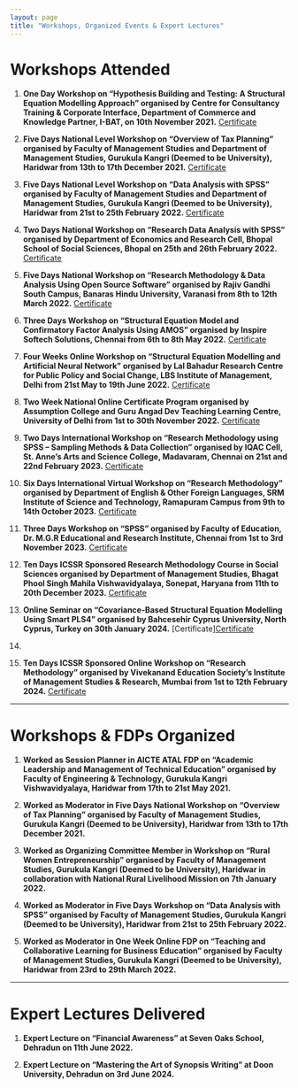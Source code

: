 ```yaml
---
layout: page
title: "Workshops, Organized Events & Expert Lectures"
---
```


# Workshops Attended

1. **One Day Workshop on “Hypothesis Building and Testing: A Structural Equation Modelling Approach” organised by Centre for Consultancy Training & Corporate Interface, Department of Commerce and Knowledge Partner, I-BAT, on 10th November 2021.** [Certificate](https://drive.google.com/file/d/1TmxxqGk_zUZ-OwrgwD9jruaxh0XTdrTz/view?usp=sharing)  

2. **Five Days National Level Workshop on “Overview of Tax Planning” organised by Faculty of Management Studies and Department of Management Studies, Gurukula Kangri (Deemed to be University), Haridwar from 13th to 17th December 2021.** [Certificate](https://drive.google.com/file/d/1V4GOEksJPGzZ5HOsb4vZMSYrjt2FzydA/view?usp=sharing)  

3. **Five Days National Level Workshop on “Data Analysis with SPSS” organised by Faculty of Management Studies and Department of Management Studies, Gurukula Kangri (Deemed to be University), Haridwar from 21st to 25th February 2022.** [Certificate](https://drive.google.com/file/d/1i4WkkQw8JzjfoIiwMo4Zc24tdcKRywqW/view?usp=sharing)  

4. **Two Days National Workshop on “Research Data Analysis with SPSS” organised by Department of Economics and Research Cell, Bhopal School of Social Sciences, Bhopal on 25th and 26th February 2022.** [Certificate](https://drive.google.com/file/d/1wiXRe7yQdOb2YioPPtfAWJXkFZ-5T6pi/view?usp=sharing)  

5. **Five Days National Workshop on “Research Methodology & Data Analysis Using Open Source Software” organised by Rajiv Gandhi South Campus, Banaras Hindu University, Varanasi from 8th to 12th March 2022.** [Certificate](https://drive.google.com/file/d/1aO8c8byXr3w497Ldm5frkaZzLIiPByV7/view?usp=sharing)  

6. **Three Days Workshop on “Structural Equation Model and Confirmatory Factor Analysis Using AMOS” organised by Inspire Softech Solutions, Chennai from 6th to 8th May 2022.** [Certificate](https://drive.google.com/file/d/1ZvZICEty7uZPAlt9Ay4sYLFIQGvjuqNj/view?usp=sharing)  

7. **Four Weeks Online Workshop on “Structural Equation Modelling and Artificial Neural Network” organised by Lal Bahadur Research Centre for Public Policy and Social Change, LBS Institute of Management, Delhi from 21st May to 19th June 2022.** [Certificate](https://drive.google.com/file/d/18Qq0QuV2Y_XoSkHduneqGD3pJY5pbDmb/view?usp=sharing)  

8. **Two Week National Online Certificate Program organised by Assumption College and Guru Angad Dev Teaching Learning Centre, University of Delhi from 1st to 30th November 2022.** [Certificate](https://drive.google.com/file/d/1UyuC7siVXdEdvlUWIZb3otOfohytQKXL/view?usp=sharing)  

9. **Two Days International Workshop on “Research Methodology using SPSS – Sampling Methods & Data Collection” organised by IQAC Cell, St. Anne’s Arts and Science College, Madavaram, Chennai on 21st and 22nd February 2023.** [Certificate](https://drive.google.com/file/d/1yNfTL5uBe4i73aOT2GFi58vQnj4edS2U/view?usp=sharing)  

10. **Six Days International Virtual Workshop on “Research Methodology” organised by Department of English & Other Foreign Languages, SRM Institute of Science and Technology, Ramapuram Campus from 9th to 14th October 2023.** [Certificate](https://drive.google.com/file/d/1iivH5SWS3GTTHnLEah8rW1_skLggNahJ/view?usp=drive_link)  

11. **Three Days Workshop on “SPSS” organised by Faculty of Education, Dr. M.G.R Educational and Research Institute, Chennai from 1st to 3rd November 2023.** [Certificate](https://drive.google.com/file/d/1zzKuHQt9d1c-Or3uQVQsGzMRfWyN_-Pp/view?usp=sharing)  

12. **Ten Days ICSSR Sponsored Research Methodology Course in Social Sciences organised by Department of Management Studies, Bhagat Phool Singh Mahila Vishwavidyalaya, Sonepat, Haryana from 11th to 20th December 2023.** [Certificate](https://drive.google.com/file/d/1OQ-CJe661OCHpnadOzq_RvfHlxdyZ23N/view?usp=sharing)  

13. **Online Seminar on “Covariance-Based Structural Equation Modelling Using Smart PLS4” organised by Bahcesehir Cyprus University, North Cyprus, Turkey on 30th January 2024.** [Certificate][Certificate](https://drive.google.com/file/d/173HAETUJdMJcvCHtXmnOeDjmV0ugOruS/view?usp=sharing)
14. 
15. **Ten Days ICSSR Sponsored Online Workshop on “Research Methodology” organised by Vivekanand Education Society’s Institute of Management Studies & Research, Mumbai from 1st to 12th February 2024.**  [Certificate](https://drive.google.com/file/d/1EWu81FzuaaPcZXUJP8e-a2DGb2Jm2seO/view?usp=sharing)  

---

# Workshops & FDPs Organized

1. **Worked as Session Planner in AICTE ATAL FDP on “Academic Leadership and Management of Technical Education” organised by Faculty of Engineering & Technology, Gurukula Kangri Vishwavidyalaya, Haridwar from 17th to 21st May 2021.** 

2. **Worked as Moderator in Five Days National Workshop on “Overview of Tax Planning” organised by Faculty of Management Studies, Gurukula Kangri (Deemed to be University), Haridwar from 13th to 17th December 2021.** 

3. **Worked as Organizing Committee Member in Workshop on “Rural Women Entrepreneurship” organised by Faculty of Management Studies, Gurukula Kangri (Deemed to be University), Haridwar in collaboration with National Rural Livelihood Mission on 7th January 2022.** 

4. **Worked as Moderator in Five Days Workshop on “Data Analysis with SPSS” organised by Faculty of Management Studies, Gurukula Kangri (Deemed to be University), Haridwar from 21st to 25th February 2022.** 

5. **Worked as Moderator in One Week Online FDP on “Teaching and Collaborative Learning for Business Education” organised by Faculty of Management Studies, Gurukula Kangri (Deemed to be University), Haridwar from 23rd to 29th March 2022.** 

---

# Expert Lectures Delivered

1. **Expert Lecture on “Financial Awareness” at Seven Oaks School, Dehradun on 11th June 2022.** 

2. **Expert Lecture on “Mastering the Art of Synopsis Writing” at Doon University, Dehradun on 3rd June 2024.**
